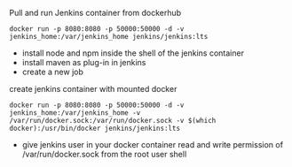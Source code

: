 Pull and run Jenkins container from dockerhub

```
docker run -p 8080:8080 -p 50000:50000 -d -v jenkins_home:/var/jenkins_home jenkins/jenkins:lts
```

- install node and npm inside the shell of the jenkins container
- install maven as plug-in in jenkins
- create a new job

create jenkins container with mounted docker

```
docker run -p 8080:8080 -p 50000:50000 -d -v jenkins_home:/var/jenkins_home -v
/var/run/docker.sock:/var/run/docker.sock -v $(which docker):/usr/bin/docker jenkins/jenkins:lts
```

- give jenkins user in your docker container read and write permission of /var/run/docker.sock from the root user shell
